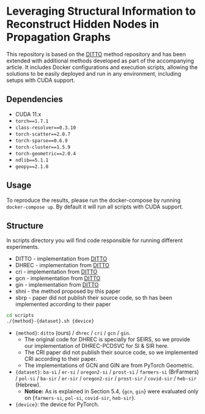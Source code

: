 # Leveraging Structural Information to Reconstruct Hidden Nodes in Propagation Graphs

This repository is based on the [DITTO](https://github.com/q-rz/KDD23-DITTO) method repository and has been extended with additional methods developed as part of the accompanying article. It includes Docker configurations and execution scripts, allowing the solutions to be easily deployed and run in any environment, including setups with CUDA support.

## Dependencies

- CUDA 11.x
- `torch==1.7.1`
- `class-resolver==0.3.10`
- `torch-scatter==2.0.7`
- `torch-sparse==0.6.9`
- `torch-cluster==1.5.9`
- `torch-geometric==2.0.4`
- `ndlib==5.1.1`
- `geopy==2.1.0`

## Usage

To reproduce the results, please run the docker-compose by running `docker-compose up`. By default it will run all scripts with CUDA support.

## Structure
In scripts directory you will find code responsible for running different experiments.
- DITTO - implementation from [DITTO](https://github.com/q-rz/KDD23-DITTO)
- DHREC - implementation from [DITTO](https://github.com/q-rz/KDD23-DITTO)
- cri - implementation from [DITTO](https://github.com/q-rz/KDD23-DITTO)
- gcn - implementation from [DITTO](https://github.com/q-rz/KDD23-DITTO)
- gin - implementation from [DITTO](https://github.com/q-rz/KDD23-DITTO)
- shni - the method proposed by this paper
- sbrp - paper did not publish their source code, so th has been implemented according to their paper
```sh
cd scripts
./{method}-{dataset}.sh {device}
```

- `{method}`: `ditto` (ours) / `dhrec` / `cri` / `gcn` / `gin`.
  - The original code for DHREC is specially for SEIRS, so we provide our implementation of DHREC-PCDSVC for SI & SIR here.
  - The CRI paper did not publish their source code, so we implemented CRI according to their paper.
  - The implementations of GCN and GIN are from PyTorch Geometric.
- `{dataset}`: `ba-si` / `er-si` / `oregon2-si` / `prost-si` / `farmers-si` (BrFarmers) / `pol-si` / `ba-sir` / `er-sir` / `oregon2-sir` / `prost-sir` / `covid-sir` / `heb-sir` (Hebrew).
  - **Notice:** As is explained in Section 5.4, {`gcn`, `gin`} were evaluated only on {`farmers-si`, `pol-si`, `covid-sir`, `heb-sir`}.
- `{device}`: the device for PyTorch.
